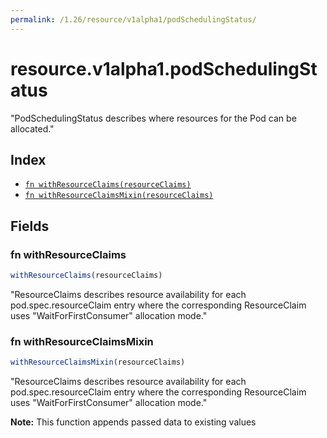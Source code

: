 ```yaml
---
permalink: /1.26/resource/v1alpha1/podSchedulingStatus/
---
```


# resource.v1alpha1.podSchedulingStatus

"PodSchedulingStatus describes where resources for the Pod can be allocated."

## Index

* [`fn withResourceClaims(resourceClaims)`](#fn-withresourceclaims)
* [`fn withResourceClaimsMixin(resourceClaims)`](#fn-withresourceclaimsmixin)

## Fields

### fn withResourceClaims

```ts
withResourceClaims(resourceClaims)
```

"ResourceClaims describes resource availability for each pod.spec.resourceClaim entry where the corresponding ResourceClaim uses \"WaitForFirstConsumer\" allocation mode."

### fn withResourceClaimsMixin

```ts
withResourceClaimsMixin(resourceClaims)
```

"ResourceClaims describes resource availability for each pod.spec.resourceClaim entry where the corresponding ResourceClaim uses \"WaitForFirstConsumer\" allocation mode."

**Note:** This function appends passed data to existing values